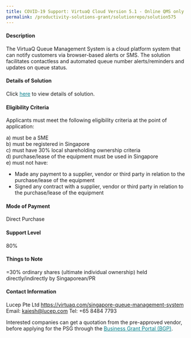 ```yaml
---
title: COVID-19 Support: VirtuaQ Cloud Version 5.1 - Online QMS only
permalink: /productivity-solutions-grant/solutionrepo/solution575
---
```


#### Description

The VirtuaQ Queue Management System is a cloud platform system that can notify customers via browser-based alerts or SMS.  The solution facilitates contactless and automated queue number alerts/reminders and updates on queue status. 

#### Details of Solution

Click <a href='https://govassist.gobusiness.gov.sg/images/psg/Lucep-VirtuaQ_Cloud_Annex_3_Part_1.pdf' style='color:#037e8a'>here</a> to view details of solution.

#### Eligibility Criteria

Applicants must meet the following eligibility criteria at the point of application:

a) must be a SME <br>
b) must be registered in Singapore <br>
c) must have 30% local shareholding ownership criteria <br>
d) purchase/lease of the equipment must be used in Singapore <br>
e) must not have:
- Made any payment to a supplier, vendor or third party in relation to the purchase/lease of the equipment
- Signed any contract with a supplier, vendor or third party in relation to the purchase/lease of the equipment

#### Mode of Payment
Direct Purchase

#### Support Level
80%

#### Things to Note
=30% ordinary shares (ultimate individual ownership) held directly/indirectly by Singaporean/PR

#### Contact Information
Lucep Pte Ltd
https://virtuaq.com/singapore-queue-management-system
Email: kaiesh@lucep.com
Tel: +65 8484 7793

Interested companies can get a quotation from the pre-approved vendor, before applying for the PSG through the <a target='_blank' style='color:#037e8a' href='https://www.businessgrants.gov.sg/'>Business Grant Portal (BGP)</a>.
